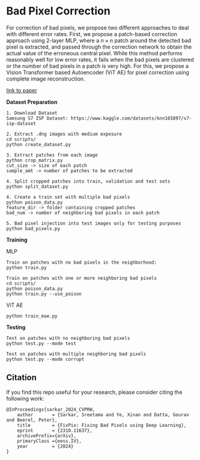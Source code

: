 # Bad Pixel Correction

For correction of bad pixels, we propose two different approaches to deal with different error rates. First, we propose a patch-based correction approach using 2-layer MLP, where a $n\times n$ patch around the detected bad pixel is extracted, and passed through the correction network to obtain the actual value of the erroneous central pixel. While this method performs reasonably well for low error rates, it fails when the bad pixels are clustered or the number of bad pixels in a patch is very high. For this, we propose a Vision Transformer based Autoencoder (ViT AE) for pixel correction using complete image reconstruction.

[link to paper](https://arxiv.org/pdf/2402.05521.pdf)

**Dataset Preparation**
```
1. Download Dataset
Samsung S7 ISP Dataset: https://www.kaggle.com/datasets/knn165897/s7-isp-dataset

2. Extract .dng images with medium exposure
cd scripts/
python create_dataset.py

3. Extract patches from each image
python crop_matrix.py
cut_size -> size of each patch
sample_amt -> number of patches to be extracted 

4. Split cropped patches into train, validation and test sets
python split_dataset.py 

4. Create a train set with multiple bad pixels
python poison_data.py
feature_dir -> folder containing cropped patches
bad_num -> number of neighboring bad pixels in each patch

5. Bad pixel injection into test images only for testing purposes
python bad_pixels.py
```

**Training**

MLP
```
Train on patches with no bad pixels in the neighborhood:
python train.py

Train on patches with one or more neighboring bad pixels
cd scripts/
python poison_data.py
python train.py --use_poison
```

ViT AE
```
python train_mae.py
```

**Testing**
```
Test on patches with no neighboring bad pixels
python test.py --mode test

Test on patches with multiple neighboring bad pixels
python test.py --mode corrupt
```

## Citation
If you find this repo useful for your research, please consider citing the following work:
```
@InProceedings{sarkar_2024_CVPRW,
    author       = {Sarkar, Sreetama and Ye, Xinan and Datta, Gourav and Beerel, Peter},
    title        = {FixPix: Fixing Bad Pixels using Deep Learning}, 
    eprint       = {2310.11637},
    archivePrefix={arXiv},
    primaryClass ={eess.IV},
    year         = {2024}
}
```